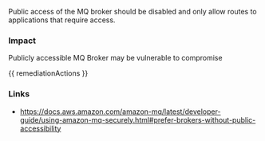 
Public access of the MQ broker should be disabled and only allow routes to applications that require access.

### Impact
Publicly accessible MQ Broker may be vulnerable to compromise

<!-- DO NOT CHANGE -->
{{ remediationActions }}

### Links
- https://docs.aws.amazon.com/amazon-mq/latest/developer-guide/using-amazon-mq-securely.html#prefer-brokers-without-public-accessibility
        